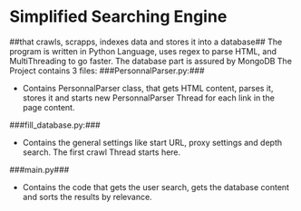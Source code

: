 # Simplified Searching Engine
##that crawls, scrapps, indexes data and stores it into a database##
The program is written in Python Language, uses regex to parse HTML, and MultiThreading to go faster. The database part is assured by MongoDB
The Project contains 3 files:
###PersonnalParser.py:###
  - Contains PersonnalParser class, that gets HTML content, parses it, stores it and starts new PersonnalParser Thread for each link in the page content.

###fill_database.py:###
  - Contains the general settings like start URL, proxy settings and depth search. The first crawl Thread starts here.

###main.py###
  - Contains the code that gets the user search, gets the database content and sorts the results by relevance.
